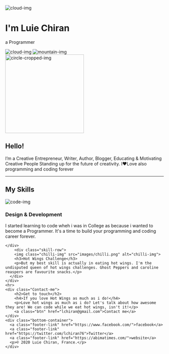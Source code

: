 <!DOCTYPE html>
<html lang="en" dir="ltr">
  <head>
    <meta charset="utf-8">
    <title>Luie Chiran</title>
    <link rel="stylesheet" href="css/styles.css">
    <link rel="icon" href="favicon.ico">
    <link rel="preconnect" href="https://fonts.gstatic.com">
    <link href="https://fonts.googleapis.com/css2?family=Sacramento&display=swap" rel="stylesheet">
  </head>
  <body>
    <div class="top-container">
      <img class="top-cloud" src="images/cloud.png" alt="cloud-img">
        <h1>I'm Luie Chiran</h1>
        <p>a Programmer</p>
        <img class="bottom-cloud" src="images/cloud.png" alt="cloud-img">
        <img src="images/mountain.png" alt="mountain-img">
    </div>
    <div class="middle-container">
      <div class="profile">
        <img src="images/circle-cropped.png" alt="circle-cropped-img" width="250px" height="250px">
        <h2>Hello!</h2>
        <p class="intro">I’m a Creative Entrepreneur, Writer, Author, Blogger, Educating & Motivating Creative People Standing up for the future of creativity. I❤️Love also programming and coding forever</p>
      </div>
    </div>
    <hr>
    <div class="Skills">
      <h2>My Skills</h2>
      <div class="skill-row">
        <img class="code-img" src="images/code.png" alt="code-img">
        <h3>Design & Development</h3>
        <p> I started learning to code wheh i was in College as because i wanted to become a Programmer. It's a time to build your programming and coding career forever.</p>
      </div>

    </div>
        <div class="skill-row">
        <img class="chilli-img" src="images/chilli.png" alt="chilli-img">
        <h3>Hot Wings Challenge</h3>
        <p>But my best skill is actually in eating hot wings. I'm the undisputed queen of hot wings challenges. Ghost Peppers and caroline reaspers are favourite snacks.</p>
      </div>
    </div>
    <hr>
    <div class="Contact-me">
        <h2>Get to touch</h2>
        <h4>If you love Hot Wings as much as i do!</h4>
        <p>Love hot wings as much as i do? Let's talk about how awesome they are! We can code while we eat hot wings, isn't it!</p>
        <a class="btn" href="lchiran@gmail.com">Contact me</a>
    </div>
    <div class="bottom-container">
      <a class="footer-link" href="https://www.facebook.com/">facebook</a>
      <a class="footer-link" href="https://twitter.com/lchiran76">Twitter</a>
      <a class="footer-link" href="https://abimatimes.com/">website</a>
      <p>© 2020 Luie Chiran, France.</p>
    </div>
  </body>
</html>
